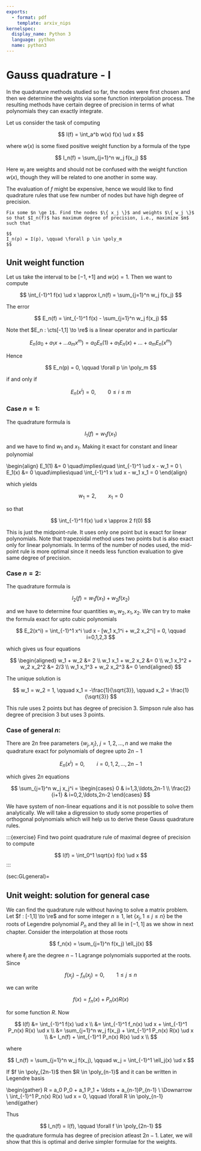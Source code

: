 ```yaml
---
exports:
  - format: pdf
    template: arxiv_nips
kernelspec:
  display_name: Python 3
  language: python
  name: python3
---
```


# Gauss quadrature - I

In the quadrature methods studied so far, the nodes were first chosen
and then we determine the weights via some function interpolation
process. The resulting methods have certain degree of precision in terms
of what polynomials they can exactly integrate.

Let us consider the task of computing

$$
I(f) = \int_a^b w(x) f(x) \ud x
$$ 

where $w(x)$ is some fixed positive weight function by a formula of the type

$$
I_n(f) = \sum_{j=1}^n w_j f(x_j)
$$ 

Here $w_j$ are weights and should not be confused with the weight function $w(x)$, though they will be related to one another in some way.

The evaluation of $f$ might be expensive, hence we would like to find quadrature rules that use few number of nodes but have high degree of precision.

```{note} Question
Fix some $n \ge 1$. Find the nodes $\{ x_j \}$ and weights $\{ w_j \}$
so that $I_n(f)$ has maximum degree of precision, i.e., maximize $m$
such that 

$$
I_n(p) = I(p), \qquad \forall p \in \poly_m
$$ 
```

## Unit weight function

Let us take the interval to be $[-1,+1]$ and $w(x)=1$. Then we want to
compute

$$
\int_{-1}^1 f(x) \ud x \approx I_n(f) = \sum_{j=1}^n w_j f(x_j)
$$ 

The
error 

$$
E_n(f) = \int_{-1}^1 f(x) - \sum_{j=1}^n w_j f(x_j)
$$ 

Note thet
$E_n : \cts[-1,1] \to \re$ is a linear operator and in particular

$$
E_n(a_0 + a_1 x + \ldots a_m x^m) = a_0 E_n(1) + a_1 E_n(x) + \ldots + a_m E_n(x^m)
$$

Hence 

$$
E_n(p) = 0, \qquad \forall p \in \poly_m
$$ 

if and only if

$$
E_n(x^i) = 0, \qquad 0 \le i \le m
$$

### Case $n=1$:

The quadrature formula is 

$$
I_1(f) = w_1 f(x_1)
$$ 

and we have to find $w_1$ and $x_1$. Making it exact for constant and linear polynomial

\begin{align}
E_1(1) &= 0 \quad\implies\quad \int_{-1}^1 \ud x - w_1 = 0 \\
E_1(x) &= 0 \quad\implies\quad \int_{-1}^1 x \ud x - w_1 x_1 = 0
\end{align}

which yields 

$$
w_1 = 2, \qquad x_1 = 0
$$ 

so that

$$
\int_{-1}^1 f(x) \ud x \approx 2 f(0)
$$ 

This is just the midpoint-rule. It uses only one point but is exact for linear polynomials. Note that trapezoidal method uses two points but is also exact only for linear polynomials. In terms of the number of nodes used, the mid-point rule is more optimal since it needs less function evaluation to give same degree of precision.

### Case $n=2$:

The quadrature formula is 

$$
I_2(f) = w_1 f(x_1) + w_2 f(x_2)
$$ 

and we have to determine four quantities $w_1, w_2, x_1, x_2$. We can try to
make the formula exact for upto cubic polynomials

$$
E_2(x^i) = \int_{-1}^1 x^i \ud x - [w_1 x_1^i + w_2 x_2^i] = 0, \qquad i=0,1,2,3
$$

which gives us four equations 

$$
\begin{aligned}
w_1 + w_2 &= 2 \\
w_1 x_1 + w_2 x_2 &= 0 \\
w_1 x_1^2 + w_2 x_2^2 &= 2/3 \\
w_1 x_1^3 + w_2 x_2^3 &= 0
\end{aligned}
$$ 

The unique solution is

$$
w_1 = w_2 = 1, \qquad x_1 = -\frac{1}{\sqrt{3}}, \qquad x_2 = \frac{1}{\sqrt{3}}
$$

This rule uses 2 points but has degree of precision 3. Simpson rule also
has degree of precision 3 but uses 3 points.

### Case of general $n$:

There are $2n$ free parameters $\{w_j, x_j\}$, $j=1,2,\ldots,n$ and we
make the quadrature exact for polynomials of degree upto $2n-1$

$$
E_n(x^i) = 0, \qquad i=0,1,2,\ldots,2n-1
$$ 

which gives $2n$ equations

$$
\sum_{j=1}^n w_j x_j^i = \begin{cases}
0 & i=1,3,\ldots,2n-1 \\
\frac{2}{i+1} & i=0,2,\ldots,2n-2
\end{cases}
$$ 

We have system of non-linear equations and it is not
possible to solve them analytically. We will take a digression to study
some properties of orthogonal polynomials which will help us to derive
these Gauss quadrature rules.

:::{exercise}
Find two point quadrature rule of maximal degree of precision to compute

$$
I(f) = \int_0^1 \sqrt{x} f(x) \ud x
$$
:::

(sec:GLgeneral)=
## Unit weight: solution for general case

We can find the quadrature rule without having to solve a matrix problem.  Let $f : [-1,1] \to \re$ and for some integer $n \ge 1$, let $\{ x_j, 1 \le j \le n \}$ be the roots of Legendre polynomial $P_n$ and they all lie in $[-1,1]$ as we show in next chapter. Consider the interpolation at those roots

$$
f_n(x) = \sum_{j=1}^n f(x_j) \ell_j(x)
$$

where $\ell_j$ are the degree $n-1$ Lagrange polynomials supported at the roots. Since 

$$
f(x_j) - f_n(x_j) = 0, \qquad 1 \le j \le n
$$

we can write

$$
f(x) = f_n(x) + P_n(x) R(x)
$$

for some function $R$. Now

$$
I(f) &= \int_{-1}^1 f(x) \ud x \\
&= \int_{-1}^1 f_n(x) \ud x + \int_{-1}^1 P_n(x) R(x) \ud x \\
&= \sum_{j=1}^n w_j f(x_j) + \int_{-1}^1 P_n(x) R(x) \ud x \\
&= I_n(f) + \int_{-1}^1 P_n(x) R(x) \ud x \\
$$

where

$$
I_n(f) = \sum_{j=1}^n w_j f(x_j), \qquad w_j = \int_{-1}^1 \ell_j(x) \ud x
$$

If $f \in \poly_{2n-1}$ then $R \in \poly_{n-1}$ and it can be written in Legendre basis

\begin{gather}
R = a_0 P_0 + a_1 P_1 + \ldots + a_{n-1}P_{n-1} \\
\Downarrow \\
\int_{-1}^1 P_n(x) R(x) \ud x = 0, \qquad \forall R \in \poly_{n-1}
\end{gather}

Thus 

$$
I_n(f) = I(f), \qquad \forall f \in \poly_{2n-1}
$$
the quadrature formula has degree of precision atleast $2n-1$. Later, we will show that this is optimal and derive simpler formulae for the weights.
